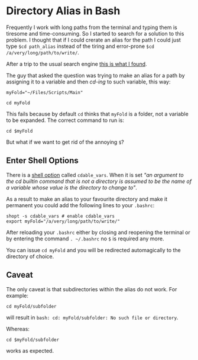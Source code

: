 # Directory Alias in Bash

Frequently I work with long paths from the terminal and typing them is tiresome
and time-consuming. So I started to search for a solution to this problem.
I thought that if I could crerate an alias for the path I could just type
`$cd path_alias` instead of the tiring and error-prone `$cd /a/very/long/path/to/write/`.

After a trip to the usual search engine [this is what I found](http://stackoverflow.com/questions/17958567/how-to-make-an-alias-for-a-long-path).

The guy that asked the question was trying to make an alias for a path by assigning it to a variable and then *cd-ing* to such variable, this way:

`myFold="~/Files/Scripts/Main"`

`cd myFold`

This fails because by default `cd` thinks that `myFold` is a folder, not a
variable to be expanded. The correct command to run is:

`cd $myFold`

But what if we want to get rid of the annoying `$`?

## Enter Shell Options

There is a [shell option](http://wiki.bash-hackers.org/internals/shell_options)
called `cdable_vars`. When it is set *"an argument to the cd builtin command
that is not a directory is assumed to be the name of a variable whose value is
the directory to change to"*.

As a result to make an alias to your favourite directory and make it permanent you could add the following lines to your `.bashrc`:

`shopt -s cdable_vars # enable cdable_vars`<br>
`export myFold="/a/very/long/path/to/write/"`

After reloading your `.bashrc` either by closing and reopening the terminal or
by entering the command `. ~/.bashrc`  no `$` is required any more.

You can issue `cd myFold` and you will be redirected automagically to the
directory of choice.

## Caveat

The only caveat is that subdirectories within the alias do not work. For
example:

`cd myFold/subfolder`

will result in `bash: cd: myFold/subfolder: No such file or directory`.

Whereas:

`cd $myFold/subfolder`

works as expected.
